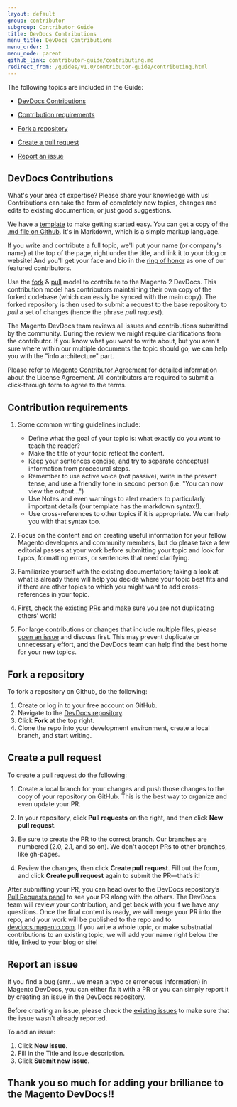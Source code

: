 ```yaml
---
layout: default
group: contributor
subgroup: Contributor Guide
title: DevDocs Contributions
menu_title: DevDocs Contributions
menu_order: 1
menu_node: parent
github_link: contributor-guide/contributing.md
redirect_from: /guides/v1.0/contributor-guide/contributing.html
---
```



The following topics are included in the Guide:

* <a href="#contribute">DevDocs Contributions</a>

* <a href="#requirements">Contribution requirements</a>

* <a href="#fork">Fork a repository</a>

* <a href="#pull_request">Create a pull request</a>

* <a href="#report">Report an issue</a>

<!--
<a href="#labels">Labels applied by the DevDocs team</a>
-->


<h2 id="contribute">DevDocs Contributions</h2>

What's your area of expertise? Please share your knowledge with us! Contributions can take the form of completely new topics, changes and edits to existing documention, or just good suggestions. 

We have a <a href="{{ site.gdeurl }}contributor-guide/basic_template.html" target="_blank">template</a> to make getting started easy. You can get a copy of the <a href="https://github.com/magento/devdocs/blob/2.0/guides/v2.0/contributor-guide/basic_template.md">.md file  on Github</a>. It's in Markdown, which is a simple markup language.

If you write and contribute a full topic, we'll put your name (or company's name) at the top of the page, right under the title, and link it to your blog or website! And you'll get your face and bio in the <a href="{{ site.gdeurl }}howdoi/howdoi_bios.html">ring of honor</a> as one of our featured contributors.

Use the <a href="#fork">fork</a> & <a href="#pull_request">pull</a> model to contribute to the Magento 2 DevDocs.
This contribution model has contributors maintaining their own copy of the forked codebase (which can easily be synced with the main copy). The forked repository is then used to submit a request to the base repository to *pull* a set of changes (hence the phrase *pull request*).

The Magento DevDocs team reviews all issues and contributions submitted by the community. During the review we might require clarifications from the contributor. If you know what you want to write about, but you aren't sure where within our multiple documents the topic should go, we can help you with the "info architecture" part.

<!--
Often when the Magento DevDocs team works on reviewing the suggested changes, we will add a label to the issue to indicate certain information, like status or who is working the issue. If you're ever curious what the different labels mean, see the <a href="#labels">table</a> below for an explanation of each one. 
-->

<div class="bs-callout bs-callout-info" id="info">
<p>Please refer to <a href="http://www.magento.com/legaldocuments/mca">Magento Contributor Agreement</a> for detailed information about the License Agreement. All contributors are required to submit a click-through form to agree to the terms. </p>
</div>

<h2 id="requirements">Contribution requirements</h2>


1. Some common writing guidelines include:
    * Define what the goal of your topic is: what exactly do you want to teach the reader?
    * Make the title of your topic reflect the content.
    * Keep your sentences concise, and try to separate conceptual information from procedural steps.
    * Remember to use active voice (not passive), write in the present tense, and use a friendly tone in second person (i.e. "You can now view the output...")
    * Use Notes and even warnings to alert readers to particularly important details (our template has the markdown syntax!).
    * Use cross-references to other topics if it is appropriate. We can help you with that syntax too.
    
2. Focus on the content and on creating useful information for your fellow Magento developers and community members, but do please take a few editorial passes at your work before submitting your topic and look for typos, formatting errors, or sentences that need clarifying. 
3. Familiarize yourself with the existing documentation; taking a look at what is already there will help you decide where your topic best fits and if there are other topics to which you might want to add cross-references in your topic.
4. First, check the <a href="https://github.com/magento/devdocs/pulls" target="_blank">existing PRs</a> and make sure you are not duplicating others’ work!
5. For large contributions or changes that include multiple files, please <a href="https://github.com/magento/magento2/issues" target="_blank">open an issue</a> and discuss first. This may prevent duplicate or unnecessary effort, and the DevDocs team can help find the best home for your new topics.

<h2 id="fork">Fork a repository</h2>
To fork a repository on Github, do the following:

1. Create or log in to your free account on GitHub. <!-- necessarily free?-->
2. Navigate to the <a href="https://github.com/magento/devdocs" target="_blank">DevDocs repository</a>.
3. Click **Fork** at the top right.
4. Clone the repo into your development environment, create a local branch, and start writing.

<h2 id="pull_request">Create a pull request</h2>

To create a pull request do the following: 

1. Create a local branch for your changes and push those changes to the copy of your repository on GitHub. This is the best way to organize and even update your PR.
2. In your repository, click **Pull requests** on the right, and then click **New pull request**.

3. Be sure to create the PR to the correct branch. Our branches are numbered (2.0, 2.1, and so on). We don't accept PRs to other branches, like gh-pages.

4. Review the changes, then click **Create pull request**. Fill out the form, and click **Create pull request** again to submit the PR&mdash;that’s it!

After submitting your PR, you can head over to the DevDocs repository’s <a href="https://github.com/magento/devdocs/pulls" target="_blank">Pull Requests panel</a> to see your PR along with the others. The DevDocs team will review your contribution, and get back with you if we have any questions. Once the final content is ready, we will merge your PR into the repo, and your work will be published to the repo and to <a href="https://github.com/magento/devdocs" target="_blank">devdocs.magento.com</a>. If you write a whole topic, or make substnatial contributions to an existing topic, we will add your name right below the title, linked to your blog or site!

<h2 id="report">Report an issue</h2>
If you find a bug (errr... we mean a typo or erroneous information) in Magento DevDocs, you can either fix it with a PR or you can simply report it by creating an issue in the DevDocs repository.

<div class="bs-callout bs-callout-info" id="info">
  <p>Before creating an issue, please check the <a href="https://github.com/magento/devdocs/issues" target="_blank"> existing issues</a> to make sure that the issue wasn't already reported.
</p>
</div>

To add an issue:

1. Click **New issue**.
2. Fill in the Title and issue description.
3. Click **Submit new issue**.

<!--
<h2 id="labels">Labels applied by the Magento team</h2>

Refer to the following table for a description of each label. These labels are applied by the Magento development team to community contributed issues and pull requests, to communicate status, impact, or which team is working on it.

<table style="width:100%">
   <colgroup>
      <col width="30%">
      <col width="70%">
   </colgroup>
   <thead>
      <tr style="background-color:lightgray">
         <th>Label image</th>
         <th>Description</th>
      </tr>
   </thead>
   <tbody>
      <tr>
      <th>Issue Type</th>
      <th> </th>
</tr>
         <td><img src="{{ site.baseurl }}common/images/github_bug.png" alt="the Bug button"/></td>
         <td>An error, flaw, or failure in an existing feature that produces unexpected results.</td>
      </tr>
      <tr>
         <td><img src="{{ site.baseurl }}common/images/github_featureRequest.png" alt="the Feature Request button"/></td>
         <td>A community request to introduce a new feature in Magento.</td>
      </tr>
      <tr>
         <td><img src="{{ site.baseurl }}common/images/github_improvement.png" alt="the Improvement button"/></td>
         <td>A request to enhance existing functionality.</td>
      </tr>
      <tr>
         <td><img src="{{ site.baseurl }}common/images/github_question.png" alt="the Question button"/></td>
         <td>An inquiry about existing functionality.</td>
      </tr>
      <tr>
      <th>Domains Impacted</th>
      
</tr>
      <tr>
         <td><img src="{{ site.baseurl }}common/images/github_MX.png" alt="the MX button"/></td>
         <td>Affects Merchant Experience.</td>
      </tr>
       <tr>
         <td><img src="{{ site.baseurl }}common/images/github_CS.png" alt="the CS button"/></td>
         <td>Affects Commerce Services.</td>
      </tr>
       <tr>
         <td><img src="{{ site.baseurl }}common/images/github_PS.png" alt="the PS button"/></td>
         <td>Affects Platform Services.</td>
      </tr>
       <tr>
         <td><img src="{{ site.baseurl }}common/images/github_DOC.png" alt="the Doc button"/></td>
         <td>Affects Documentation domain.</td>
      </tr>
      <tr>
         <td><img src="{{ site.baseurl }}common/images/github_PROD.png" alt="the PROD button"/></td>
         <td>Affects the Product team (mostly feature requests or business logic change).</td>
      </tr>
 <tr>
         <td><img src="{{ site.baseurl }}common/images/github_TECH.png" alt="the Tech button"/></td>
         <td>Affects Architect Group (mostly to make decisions around technology changes).</td>
      </tr>
      
   <tr>
      <th>Pull Request Resolution Status</th>
      
</tr>
      
       <tr>
         <td><img src="{{ site.baseurl }}common/images/github_accept.png" alt="the Accept button"/></td>
         <td>The pull request has been accepted and will be merged into mainline code.</td>
      </tr>
       <tr>
         <td><img src="{{ site.baseurl }}common/images/github_reject.png" alt="the Reject button"/></td>
         <td>The pull request has been rejected and will not be merged into mainline code.  Possible reasons can include but are not limited to: issue has already been fixed in another code contribution, or there is an issue with the code contribution.</td>
      </tr>
      <tr>
      <th>Issue Resolution Status</th>
      
</tr>
       <tr>
         <td><img src="{{ site.baseurl }}common/images/gitHub_acknowledged.png" alt="the Acknowledged button"/></td>
         <td>The Magento Team has validated the issue and an internal ticket has been created.</td>
      </tr>
       <tr>
         <td><img src="{{ site.baseurl }}common/images/github_inProgress.png" alt="the In progress button"/></td>
         <td>The internal ticket is currently in progress, fix is scheduled to be delivered.</td>
      </tr>
       <tr>
         <td><img src="{{ site.baseurl }}common/images/github_needsUpdate.png" alt="the Needs update button"/></td>
         <td>The Magento Team needs additional information from the reporter to properly prioritize and process the issue or pull request.</td>
      </tr>
     
   </tbody>
</table>
-->

<h2 id="Thanks">Thank you so much for adding your brilliance to the Magento DevDocs!! </h2>

